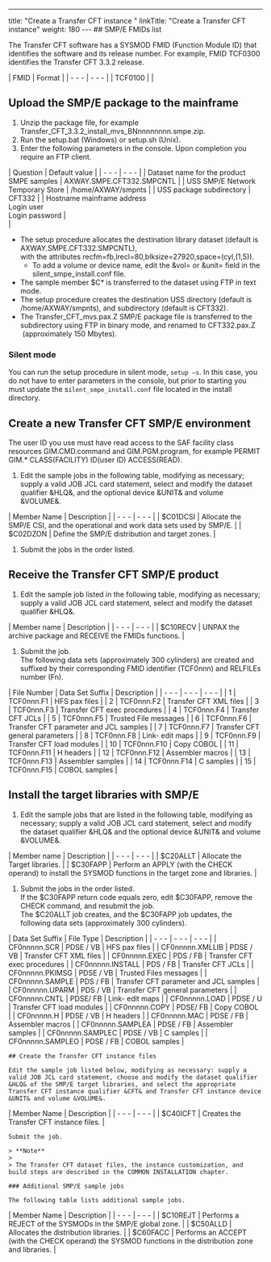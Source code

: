 ---
title: "Create a Transfer CFT instance "
linkTitle: "Create a Transfer CFT instance"
weight: 180
--- ## SMP/E FMIDs list

The Transfer CFT software has a SYSMOD FMID (Function Module ID) that identifies the software and its release number. For example, FMID TCF0300 identifies the Transfer CFT 3.3.2 release.

| FMID | Format |
| - - - | - - - |
| TCF0100 |   |

## Upload the SMP/E package to the mainframe

1. Unzip the package file, for example Transfer_CFT_3.3.2_install_mvs_BNnnnnnnnn.smpe.zip.
1. Run the setup.bat (Windows) or setup.sh (Unix).
1. Enter the following parameters in the console. Upon completion you require an FTP client.

| Question | Default value |
| - - - | - - - |
| Dataset name for the product SMPE samples | AXWAY.SMPE.CFT332.SMPCNTL |
| USS SMP/E Network Temporary Store | /home/AXWAY/smpnts |
| USS package subdirectory | CFT332 |
| Hostname mainframe address<br/> Login user<br/> Login password |  <br/>  |

- The setup procedure allocates the destination library dataset (default is AXWAY.SMPE.CFT332.SMPCNTL),  
    with the attributes recfm=fb,lrecl=80,blksize=27920,space=(cyl,(1,5)).
    - To add a volume or device name, edit the &vol= or &unit= field in the silent_smpe_install.conf file.
- The sample member $C\* is transferred to the dataset using FTP in text mode.
- The setup procedure creates the destination USS directory (default is /home/AXWAY/smpnts), and subdirectory (default is CFT332).
- The Transfer_CFT_mvs.pax.Z SMP/E package file is transferred to the subdirectory using FTP in binary mode, and renamed to CFT332.pax.Z  (approximately 150 Mbytes).

### Silent mode

You can run the setup procedure in silent mode, `setup –s`. In this case, you do not have to enter parameters in the console, but prior to starting you must update the s`ilent_smpe_install.conf` file located in the install directory.

## Create a new Transfer CFT SMP/E environment

The user ID you use must have read access to the SAF facility class resources GIM.CMD.command and GIM.PGM.program, for example PERMIT GIM.\* CLASS(FACILITY) ID(user ID) ACCESS(READ).

1. Edit the sample jobs in the following table, modifying as necessary; supply a valid JOB JCL card statement, select and modify the dataset qualifier &HLQ&, and the optional device &UNIT& and volume &VOLUME&.  

| Member Name | Description |
| - - - | - - - |
| $C01DCSI | Allocate the SMP/E CSI, and the operational and work data sets used by SMP/E. |
| $C02DZON | Define the SMP/E distribution and target zones. |

1. Submit the jobs in the order listed.

## Receive the Transfer CFT SMP/E product

1. Edit the sample job listed in the following table, modifying as necessary; supply a valid JOB JCL card statement, select and modify the dataset qualifier &HLQ&.  

| Member name | Description |
| - - - | - - - |
| $C10RECV | UNPAX the archive package and RECEIVE the FMIDs functions. |

1. Submit the job.  
    The following data sets (approximately 300 cylinders) are created and suffixed by their corresponding FMID identifier (TCF0nnn) and RELFILEs number (Fn).  

| File Number | Data Set Suffix | Description |
| - - - | - - - | - - - |
|  1 | TCF0nnn.F1 | HFS pax files |
|  2 | TCF0nnn.F2 | Transfer CFT XML files |
|  3 | TCF0nnn.F3 | Transfer CFT exec procedures  |
|  4 | TCF0nnn.F4 | Transfer CFT JCLs |
|  5 | TCF0nnn.F5 | Trusted File messages |
|  6 | TCF0nnn.F6 | Transfer CFT parameter and JCL samples |
|  7 | TCF0nnn.F7 | Transfer CFT general parameters |
|  8 | TCF0nnn.F8 | Link- edit maps |
|  9 | TCF0nnn.F9 | Transfer CFT load modules |
| 10 | TCF0nnn.F10 | Copy COBOL |
| 11 | TCF0nnn.F11 | H headers |
| 12 | TCF0nnn.F12 | Assembler macros |
| 13 | TCF0nnn.F13 | Assembler samples |
| 14 | TCF0nnn.F14 | C samples |
| 15 | TCF0nnn.F15 | COBOL samples |

## Install the target libraries with SMP/E

1. Edit the sample jobs that are listed in the following table, modifying as necessary; supply a valid JOB JCL card statement, select and modify the dataset qualifier &HLQ& and the optional device &UNIT& and volume &VOLUME&.  

| Member name | Description |
| - - - | - - - |
| $C20ALLT | Allocate the Target libraries. |
| $C30FAPP | Perform an APPLY (with the CHECK operand) to install the SYSMOD functions in the target zone and libraries. |

1. Submit the jobs in the order listed.  
    If the $C30FAPP return code equals zero, edit $C30FAPP, remove the CHECK command, and resubmit the job.  
    The $C20ALLT job creates, and the $C30FAPP job updates, the following data sets (approximately 300 cylinders).  

| Data Set Suffix | File Type | Description |
| - - - | - - - | - - - |
| CF0nnnnn.SCR  | PDSE / VB | HFS pax files |
| CF0nnnnn.XMLLIB  | PDSE / VB | Transfer CFT XML files |
| CF0nnnnn.EXEC  | PDS / FB | Transfer CFT exec procedures  |
| CF0nnnnn.INSTALL  | PDS / FB | Transfer CFT JCLs |
| CF0nnnnn.PKIMSG  | PDSE / VB | Trusted Files messages |
| CF0nnnnn.SAMPLE  | PDS / FB | Transfer CFT parameter and JCL samples |
| CF0nnnnn.UPARM  | PDS / VB | Transfer CFT general parameters |
| CF0nnnnn.CNTL  | PDSE/ FB | Link- edit maps |
| CF0nnnnn.LOAD  | PDSE / U | Transfer CFT load modules |
| CF0nnnnn.COPY  | PDSE/ FB | Copy COBOL |
| CF0nnnnn.H  | PDSE / VB | H headers |
| CF0nnnnn.MAC  | PDSE / FB | Assembler macros |
| CF0nnnnn.SAMPLEA  | PDSE / FB | Assembler samples |
| CF0nnnnn.SAMPLEC  | PDSE / VB | C samples |
| CF0nnnnn.SAMPLEO  | PDSE / FB | COBOL samples |

    ## Create the Transfer CFT instance files

    Edit the sample job listed below, modifying as necessary: supply a valid JOB JCL card statement, choose and modify the dataset qualifier &HLQ& of the SMP/E target libraries, and select the appropriate Transfer CFT instance qualifier &CFT& and Transfer CFT instance device &UNIT& and volume &VOLUME&.

| Member Name | Description |
| - - - | - - - |
| $C40ICFT | Creates the Transfer CFT instance files. |

    Submit the job.

    > **Note**
    >
    > The Transfer CFT dataset files, the instance customization, and build steps are described in the COMMON INSTALLATION chapter.

    ### Additional SMP/E sample jobs

    The following table lists additional sample jobs.

| Member Name | Description |
| - - - | - - - |
| $C10REJT | Performs a REJECT of the SYSMODs in the SMP/E global zone. |
| $C50ALLD | Allocates the distribution libraries. |
| $C60FACC | Performs an ACCEPT (with the CHECK operand) the SYSMOD functions in the distribution zone and libraries. |

